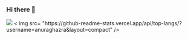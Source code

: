 ### Hi there 👋

<img src="https://github-readme-stats.vercel.app/api?username=ikra01&show_icons=true&theme=radical" />
< img src= "https://github-readme-stats.vercel.app/api/top-langs/?username=anuraghazra&layout=compact" /> 

<!-- ![Anurag's GitHub stats](https://github-readme-stats.vercel.app/api?username=ikra01&show_icons=true&theme=radical)
[![Top Langs](https://github-readme-stats.vercel.app/api/top-langs/?username=anuraghazra&layout=compact)](https://github.com/anuraghazra/github-readme-stats) -->


<!--
**ikra01/ikra01** is a ✨ _special_ ✨ repository because its `README.md` (this file) appears on your GitHub profile.

Here are some ideas to get you started:

- 🔭 I’m currently working on ...
- 🌱 I’m currently learning ...
- 👯 I’m looking to collaborate on ...
- 🤔 I’m looking for help with ...
- 💬 Ask me about ...
- 📫 How to reach me: ...
- 😄 Pronouns: ...
- ⚡ Fun fact: ...
-->
